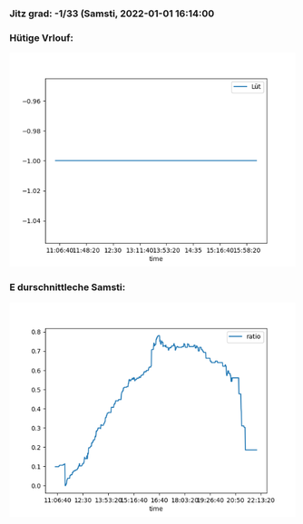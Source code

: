 ### Jitz grad: -1/33 (Samsti, 2022-01-01 16:14:00

### Hütige Vrlouf:
![Graph](Today.png)

### E durschnittleche Samsti:
![Graph](Samsti.png)